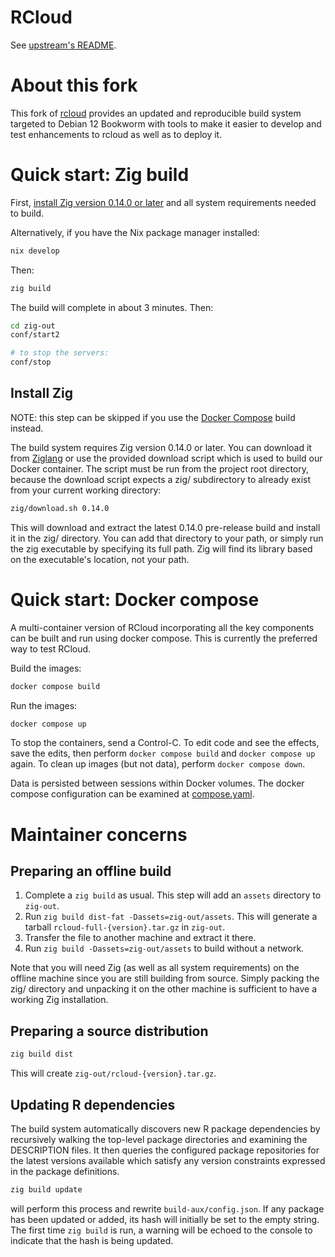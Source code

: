 # RCloud

See [upstream's README](README-upstream.md).

# About this fork

This fork of [rcloud](https://github.com/att/rcloud) provides an
updated and reproducible build system targeted to Debian 12 Bookworm
with tools to make it easier to develop and test enhancements to
rcloud as well as to deploy it.

# Quick start: Zig build

First, [install Zig version 0.14.0 or later](#install-zig) and all
system requirements needed to build.

Alternatively, if you have the Nix package manager installed:

```sh
nix develop
```

Then:

```sh
zig build
```

The build will complete in about 3 minutes. Then:

```sh
cd zig-out
conf/start2

# to stop the servers:
conf/stop
```

## Install Zig

NOTE: this step can be skipped if you use the [Docker Compose](#quick-start-docker-compose) build
instead.

The build system requires Zig version 0.14.0 or later. You can
download it from [Ziglang](https://ziglang.org/) or use the provided
download script which is used to build our Docker container.
The script must be run from the project root directory, because the
download script expects a zig/ subdirectory to already exist from
your current working directory:

```sh
zig/download.sh 0.14.0
```

This will download and extract the latest 0.14.0 pre-release build and
install it in the zig/ directory. You can add that directory to your
path, or simply run the zig executable by specifying its full path.
Zig will find its library based on the executable's location, not your
path.

# Quick start: Docker compose

A multi-container version of RCloud incorporating all the key
components can be built and run using docker compose. This is
currently the preferred way to test RCloud.

Build the images:

```sh
docker compose build
```

Run the images:

```sh
docker compose up
```

To stop the containers, send a Control-C. To edit code and see the
effects, save the edits, then perform `docker compose build` and
`docker compose up` again. To clean up images (but not data), perform
`docker compose down`.

Data is persisted between sessions within Docker volumes. The docker
compose configuration can be examined at [compose.yaml](./compose.yaml).



# Maintainer concerns

## Preparing an offline build

1. Complete a `zig build` as usual. This step will add an `assets`
   directory to `zig-out`.
1. Run `zig build dist-fat -Dassets=zig-out/assets`. This will
   generate a tarball `rcloud-full-{version}.tar.gz` in `zig-out`.
1. Transfer the file to another machine and extract it there.
1. Run `zig build -Dassets=zig-out/assets` to build without a network.

Note that you will need Zig (as well as all system requirements) on
the offline machine since you are still building from source. Simply
packing the zig/ directory and unpacking it on the other machine is
sufficient to have a working Zig installation.

## Preparing a source distribution

```sh
zig build dist
```

This will create `zig-out/rcloud-{version}.tar.gz`.

## Updating R dependencies

The build system automatically discovers new R package dependencies by
recursively walking the top-level package directories and examining
the DESCRIPTION files. It then queries the configured package
repositories for the latest versions available which satisfy any
version constraints expressed in the package definitions.

```sh
zig build update
```

will perform this process and rewrite `build-aux/config.json`. If any
package has been updated or added, its hash will initially be set to
the empty string. The first time `zig build` is run, a warning will be
echoed to the console to indicate that the hash is being updated.


<!--
LocalWords:  RCloud md rcloud Zig zig Ziglang dist Dassets gz npm
LocalWords:  aux RCloud's Vendored rcloud's json debian Podman
LocalWords:  Dockerfile devcontainer rserve conf
-->
